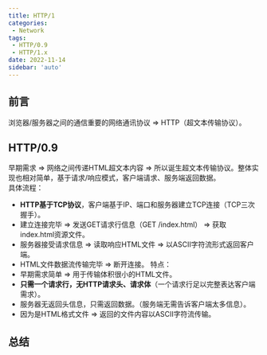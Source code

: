 ```yaml
---
title: HTTP/1
categories:
 - Network
tags:
 - HTTP/0.9
 - HTTP/1.x
date: 2022-11-14
sidebar: 'auto'
---
```


## 前言
浏览器/服务器之间的通信重要的网络通讯协议 => HTTP（超文本传输协议）。

## HTTP/0.9
早期需求 => 网络之间传递HTML超文本内容 => 所以诞生超文本传输协议。整体实现也相对简单，基于请求/响应模式，客户端请求、服务端返回数据。<br/>
具体流程：
* **HTTP基于TCP协议**，客户端基于IP、端口和服务器建立TCP连接（TCP三次握手）。
* 建立连接完毕 => 发送GET请求行信息（GET /index.html） => 获取index.html资源文件。
* 服务器接受请求信息 => 读取响应HTML文件 => 以ASCII字符流形式返回客户端。
* HTML文件数据流传输完毕 => 断开连接。
特点：
* 早期需求简单 => 用于传输体积很小的HTML文件。
* **只需一个请求行，无HTTP请求头、请求体**（一个请求行足以完整表达客户端需求）。
* 服务器无返回头信息，只需返回数据。（服务端无需告诉客户端太多信息）。
* 因为是HTML格式文件 => 返回的文件内容以ASCII字符流传输。

## 总结
